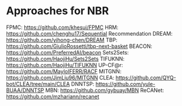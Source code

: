 # Approaches for NBR

FPMC: https://github.com/khesui/FPMC
HRM: https://github.com/chenghu17/Sequential Recommendation
DREAM: https://github.com/yihong-chen/DREAM
TBP: https://github.com/GiulioRossetti/tbp-next-basket
BEACON: https://github.com/PreferredAI/beacon
Sets2Sets: https://github.com/HaojiHu/Sets2Sets
TIFUKNN: https://github.com/HaojiHu/TIFUKNN
UP-CF@r: https://github.com/MayloIFERR/RACF
MITGNN: https://github.com/JimLiu96/MITGNN
CLEA: https://github.com/QYQ-bot/CLEA/tree/main/CLEA
DNNTSP: https://github.com/yule-BUAA/DNNTSP
MBN: https://github.com/gybuay/MBN
ReCANet: https://github.com/mzhariann/recanet
